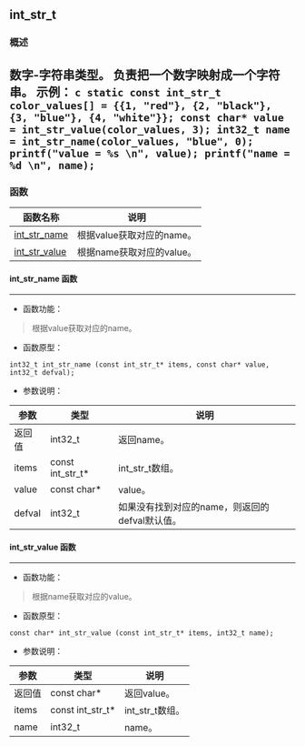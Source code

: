## int\_str\_t
### 概述
数字-字符串类型。 负责把一个数字映射成一个字符串。 示例： ```c static const int_str_t color_values[] = {{1, "red"}, {2, "black"}, {3, "blue"}, {4, "white"}}; const char* value = int_str_value(color_values, 3); int32_t name = int_str_name(color_values, "blue", 0); printf("value = %s \n", value); printf("name = %d \n", name); ```
----------------------------------
### 函数
<p id="int_str_t_methods">

| 函数名称 | 说明 | 
| -------- | ------------ | 
| <a href="#int_str_t_int_str_name">int\_str\_name</a> | 根据value获取对应的name。 |
| <a href="#int_str_t_int_str_value">int\_str\_value</a> | 根据name获取对应的value。 |
#### int\_str\_name 函数
-----------------------

* 函数功能：

> <p id="int_str_t_int_str_name">根据value获取对应的name。

* 函数原型：

```
int32_t int_str_name (const int_str_t* items, const char* value, int32_t defval);
```

* 参数说明：

| 参数 | 类型 | 说明 |
| -------- | ----- | --------- |
| 返回值 | int32\_t | 返回name。 |
| items | const int\_str\_t* | int\_str\_t数组。 |
| value | const char* | value。 |
| defval | int32\_t | 如果没有找到对应的name，则返回的defval默认值。 |
#### int\_str\_value 函数
-----------------------

* 函数功能：

> <p id="int_str_t_int_str_value">根据name获取对应的value。

* 函数原型：

```
const char* int_str_value (const int_str_t* items, int32_t name);
```

* 参数说明：

| 参数 | 类型 | 说明 |
| -------- | ----- | --------- |
| 返回值 | const char* | 返回value。 |
| items | const int\_str\_t* | int\_str\_t数组。 |
| name | int32\_t | name。 |
